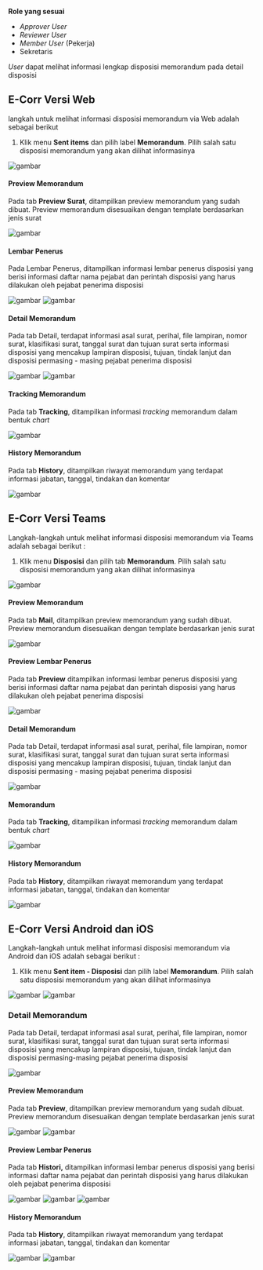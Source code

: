 **Role yang sesuai**

- _Approver User_
- _Reviewer User_
- _Member User_ (Pekerja)
- Sekretaris

_User_ dapat melihat informasi lengkap disposisi memorandum pada detail disposisi

## **E-Corr Versi Web**

langkah untuk melihat informasi disposisi memorandum via Web adalah sebagai berikut

1. Klik menu **Sent items** dan pilih label **Memorandum**. Pilih salah satu disposisi memorandum yang akan dilihat informasinya

![gambar](Memorandum/MM_Web/02MM-72.png)

#### **Preview Memorandum**

Pada tab **Preview Surat**, ditampilkan preview memorandum yang sudah dibuat. Preview memorandum disesuaikan dengan template berdasarkan jenis surat

![gambar](Memorandum/MM_Web/02MM-73.png)

#### **Lembar Penerus**

Pada Lembar Penerus, ditampilkan informasi lembar penerus disposisi yang berisi informasi daftar nama pejabat dan perintah disposisi yang harus dilakukan oleh pejabat penerima disposisi

![gambar](Memorandum/MM_Web/02MM-74.png)
![gambar](Memorandum/MM_Web/03MM-74.png)

#### **Detail Memorandum**

Pada tab Detail, terdapat informasi asal surat, perihal, file lampiran, nomor surat, klasifikasi surat, tanggal surat dan tujuan surat serta informasi disposisi yang mencakup lampiran disposisi, tujuan, tindak lanjut dan disposisi permasing - masing pejabat penerima disposisi

![gambar](Memorandum/MM_Web/02MM-75.png)
![gambar](Memorandum/MM_Web/03MM-75.png)

#### **Tracking Memorandum**

Pada tab **Tracking**, ditampilkan informasi _tracking_ memorandum dalam bentuk _chart_

![gambar](Memorandum/MM_Web/02MM-76.png)

#### **History Memorandum**

Pada tab **History**, ditampilkan riwayat memorandum yang terdapat informasi jabatan, tanggal, tindakan dan komentar

![gambar](Memorandum/MM_Web/02MM-77.png)

## **E-Corr Versi Teams**

Langkah-langkah untuk melihat informasi disposisi memorandum via Teams adalah sebagai berikut :

1. Klik menu **Disposisi** dan pilih tab **Memorandum**. Pilih salah satu disposisi memorandum yang akan dilihat informasinya

![gambar](Memorandum/MM_Teams/MM70.png)

#### **Preview Memorandum**

Pada tab **Mail**, ditampilkan preview memorandum yang sudah dibuat. Preview memorandum disesuaikan dengan template berdasarkan jenis surat

![gambar](Memorandum/MM_Teams/MM71.png)

#### **Preview Lembar Penerus**

Pada tab **Preview** ditampilkan informasi lembar penerus disposisi yang berisi informasi daftar nama pejabat dan perintah disposisi yang harus dilakukan oleh pejabat penerima disposisi

![gambar](Memorandum/MM_Teams/MM72.png)

#### **Detail Memorandum**

Pada tab Detail, terdapat informasi asal surat, perihal, file lampiran, nomor surat, klasifikasi surat, tanggal surat dan tujuan surat serta informasi disposisi yang mencakup lampiran disposisi, tujuan, tindak lanjut dan disposisi permasing - masing pejabat penerima disposisi

![gambar](Memorandum/MM_Teams/MM73.png)

#### Memorandum

Pada tab **Tracking**, ditampilkan informasi _tracking_ memorandum dalam bentuk _chart_

![gambar](Memorandum/MM_Teams/MM74.png)

#### History Memorandum

Pada tab **History**, ditampilkan riwayat memorandum yang terdapat informasi jabatan, tanggal, tindakan dan komentar

![gambar](Memorandum/MM_Teams/MM75.png)

## **E-Corr Versi Android dan iOS**

Langkah-langkah untuk melihat informasi disposisi memorandum via Android dan iOS adalah sebagai berikut :

1. Klik menu **Sent item - Disposisi** dan pilih label **Memorandum**. Pilih salah satu disposisi memorandum yang akan dilihat informasinya

![gambar](Memorandum/MM_Android/Infodisposisi/02A01.png) ![gambar](Memorandum/MM_Android/Infodisposisi/02A02.png)

### **Detail Memorandum**

Pada tab Detail, terdapat informasi asal surat, perihal, file lampiran, nomor surat, klasifikasi surat, tanggal surat dan tujuan surat serta informasi disposisi yang mencakup lampiran disposisi, tujuan, tindak lanjut dan disposisi permasing-masing pejabat penerima disposisi

![gambar](Memorandum/MM_Android/Infodisposisi/02D01.png)

#### **Preview Memorandum**

Pada tab **Preview**, ditampilkan preview memorandum yang sudah dibuat. Preview memorandum disesuaikan dengan template berdasarkan jenis surat

![gambar](Memorandum/MM_Android/Infodisposisi/02P01.png)
![gambar](Memorandum/MM_Android/Infodisposisi/03P01.png)

#### **Preview Lembar Penerus**

Pada tab **Histori,** ditampilkan informasi lembar penerus disposisi yang berisi informasi daftar nama pejabat dan perintah disposisi yang harus dilakukan oleh pejabat penerima disposisi

![gambar](Memorandum/MM_Android/Infodisposisi/02PL01.png) ![gambar](Memorandum/MM_Android/Infodisposisi/03PL01.png)
![gambar](Memorandum/MM_Android/Infodisposisi/02PL02.png)

#### **History Memorandum**

Pada tab **History**, ditampilkan riwayat memorandum yang terdapat informasi jabatan, tanggal, tindakan dan komentar

![gambar](Memorandum/MM_Android/Infodisposisi/02H01.png) ![gambar](Memorandum/MM_Android/Infodisposisi/02H02.png)
